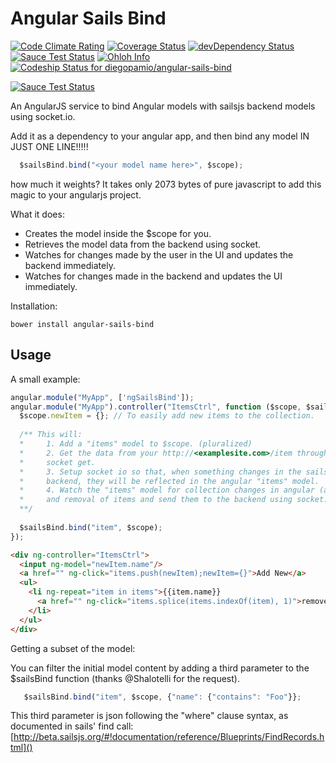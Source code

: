 Angular Sails Bind
==================
[![Code Climate Rating](https://codeclimate.com/github/diegopamio/angular-sails-bind.png)](https://codeclimate.com/github/diegopamio/angular-sails-bind)
[![Coverage Status](https://coveralls.io/repos/diegopamio/angular-sails-bind/badge.png?branch=master)](https://coveralls.io/r/diegopamio/angular-sails-bind?branch=master)
[![devDependency Status](https://david-dm.org/diegopamio/angular-sails-bind/dev-status.svg)](https://david-dm.org/diegopamio/angular-sails-bind#info=devDependencies)
[![Sauce Test Status](https://saucelabs.com/buildstatus/diegopamio?auth=81be93491f9e7bbfed6d61823bf9352c)](https://saucelabs.com/u/diegopamio)
[![Ohloh Info](https://www.ohloh.net/p/angular-sails-bind/widgets/project_thin_badge.gif)](https://www.ohloh.net/p/angular-sails-bind/)
[![Codeship Status for diegopamio/angular-sails-bind](https://www.codeship.io/projects/942c0fa0-d0ec-0131-db62-1211774025ad/status?branch=master)](https://www.codeship.io/projects/23182)

[![Sauce Test Status](https://saucelabs.com/browser-matrix/diegopamio.svg?auth=81be93491f9e7bbfed6d61823bf9352c)](https://saucelabs.com/u/diegopamio)

An AngularJS service to bind Angular models with sailsjs backend models using socket.io.

Add it as a dependency to your angular app, and then bind any model IN JUST ONE LINE!!!!!

```javascript
  $sailsBind.bind("<your model name here>", $scope);
```

how much it weights? It takes only 2073 bytes of pure javascript to add this magic to your angularjs project.

What it does:

* Creates the model inside the $scope for you.
* Retrieves the model data from the backend using socket.
* Watches for changes made by the user in the UI and updates the backend immediately.
* Watches for changes made in the backend and updates the UI immediately.

Installation:

```shell
bower install angular-sails-bind
```

Usage
-----

A small example:

```javascript
angular.module("MyApp", ['ngSailsBind']);
angular.module("MyApp").controller("ItemsCtrl", function ($scope, $sailsBind) {
  $scope.newItem = {}; // To easily add new items to the collection. 
  
  /** This will:
  *     1. Add a "items" model to $scope. (pluralized)
  *     2. Get the data from your http://<examplesite.com>/item through sailsjs
  *     socket get.
  *     3. Setup socket io so that, when something changes in the sailsjs
  *     backend, they will be reflected in the angular "items" model.
  *     4. Watch the "items" model for collection changes in angular (add
  *     and removal of items and send them to the backend using socket.
  **/
  
  $sailsBind.bind("item", $scope);
});
```

```html
<div ng-controller="ItemsCtrl">
  <input ng-model="newItem.name"/>
  <a href="" ng-click="items.push(newItem);newItem={}">Add New</a>
  <ul>
    <li ng-repeat="item in items">{{item.name}}
      <a href="" ng-click="items.splice(items.indexOf(item), 1)">remove</a>
    </li>
  </ul>
</div>
```

Getting a subset of the model:

You can filter the initial model content by adding a third parameter to the $sailsBind function (thanks @Shalotelli for the request). 

```javascript
   $sailsBind.bind("item", $scope, {"name": {"contains": "Foo"}};
```

This third parameter is json following the "where" clause syntax, as documented in sails' find call: 
[http://beta.sailsjs.org/#!documentation/reference/Blueprints/FindRecords.html]()
